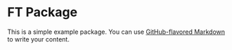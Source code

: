# FT Package

This is a simple example package. You can use
[GitHub-flavored Markdown](https://guides.github.com/features/mastering-markdown/)
to write your content.
